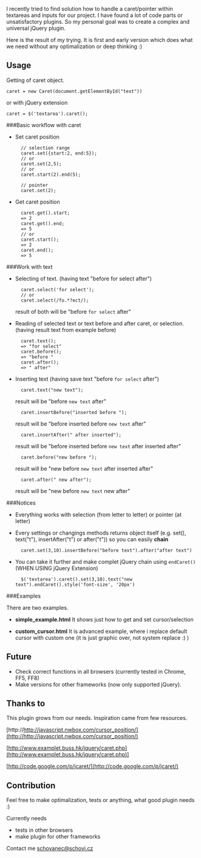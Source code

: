 I recently tried to find solution how to handle a caret/pointer within textareas and inputs for our project. I have found a lot of code parts or unsatisfactory plugins. So my personal goal was to create a complex and universal jQuery plugin.

Here is the result of my trying.
It is first and early version which does what we need without any optimalization or deep thinking :)

## Usage

Getting of caret object.

	caret = new Caret(document.getElementById("text"))
	
or with jQuery extension

	caret = $('textarea').caret();

###Basic workflow with caret

* Set caret position
		
		// selection range
		caret.set({start:2, end:5});
		// or
		caret.set(2,5);
		// or
		caret.start(2).end(5);

		// pointer
		caret.set(2);

* Get caret position

		caret.get().start;
		=> 2
		caret.get().end;
		=> 5
		// or
		caret.start();
		=> 2
		caret.end();
		=> 5

###Work with text

* Selecting of text. (having text "before for select after")

		caret.select('for select');
		// or
		caret.select(/fo.*?ect/);
	result of both will be "before `for select` after"

* Reading of selected text or text before and after caret, or selection. (having result text from example before)

		caret.text();
		=> "for select"
		caret.before();
		=> "before "
		caret.after();
		=> " after"

* Inserting text (having save text "before `for select` after")

		caret.text("new text");
	result will be "before `new text` after"

		caret.insertBefore("inserted before ");
	result will be "before inserted before `new text` after"

		caret.insertAfter(" after inserted");
	result will be "before inserted before `new text` after inserted after"

		caret.before("new before ");
	result will be "new before `new text` after inserted after"

		caret.after(" new after");
	result will be "new before `new text` new after"	

###Notices

* Everything works with selection (from letter to letter) or pointer (at letter)
* Every settings or changings methods returns object itself (e.g. set(), text("t"), insertAfter("t") or after("t")) so you can easily **chain**

		caret.set(3,10).insertBefore("before text").after("after text")

* You can take it further and make complet jQuery chain using `endCaret()` (WHEN USING jQuery Extension)

		$('textarea').caret().set(3,10).text("new text").endCaret().style('font-size', '20px')

###Examples

There are two examples.

* **simple_example.html** It shows just how to get and set cursor/selection

* **custom_cursor.html** It is advanced example, where i replace default cursor with custom one (it is just graphic over, not system replace :) )

## Future

* Check correct functions in all browsers (currently tested in Chrome, FF5, FF8)
* Make versions for other frameworks (now only supported jQuery).



## Thanks to

This plugin grows from our needs.
Inspiration came from few resources.

[http://http://javascript.nwbox.com/cursor_position/](http://http://javascript.nwbox.com/cursor_position/)

[http://www.examplet.buss.hk/jquery/caret.php](http://www.examplet.buss.hk/jquery/caret.php)]

[http://code.google.com/p/jcaret/](http://code.google.com/p/jcaret/)

## Contribution

Feel free to make optimalization, tests or anything, what good plugin needs :)

Currently needs
* tests in other browsers
* make plugin for other frameworks

Contact me schovanec@schovi.cz




